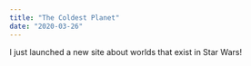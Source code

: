 ```yaml
---
title: "The Coldest Planet"
date: "2020-03-26"
---
```


I just launched a new site about worlds that exist in Star Wars!

